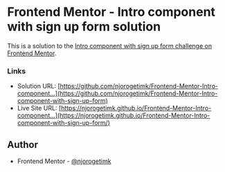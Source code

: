 # Frontend Mentor - Intro component with sign up form solution

This is a solution to the [Intro component with sign up form challenge on Frontend Mentor](https://www.frontendmentor.io/challenges/intro-component-with-signup-form-5cf91bd49edda32581d28fd1).

### Links

- Solution URL: [https://github.com/njorogetimk/Frontend-Mentor-Intro-component...](https://github.com/njorogetimk/Frontend-Mentor-Intro-component-with-sign-up-form)
- Live Site URL: [https://njorogetimk.github.io/Frontend-Mentor-Intro-component...](https://njorogetimk.github.io/Frontend-Mentor-Intro-component-with-sign-up-form/)

## Author

- Frontend Mentor - [@njorogetimk](https://www.frontendmentor.io/profile/njorogetimk)
